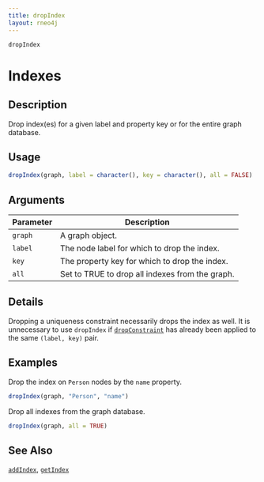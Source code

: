 ```yaml
---
title: dropIndex
layout: rneo4j
---
```


`dropIndex`

# Indexes

## Description

Drop index(es) for a given label and property key or for the entire graph database.

## Usage

```r
dropIndex(graph, label = character(), key = character(), all = FALSE)
```

## Arguments

| Parameter | Description     |
| --------- | --------------- |
| `graph`   | A graph object. |
| `label`   | The node label for which to drop the index. |
| `key`     | The property key for which to drop the index. |
| `all`     | Set to TRUE to drop all indexes from the graph. |

## Details

Dropping a uniqueness constraint necessarily drops the index as well. It is unnecessary to use `dropIndex` if [`dropConstraint`](drop-constraint.html) has already been applied to the same `(label, key)` pair.

## Examples

Drop the index on `Person` nodes by the `name` property.

```r
dropIndex(graph, "Person", "name")
```

Drop all indexes from the graph database.

```r
dropIndex(graph, all = TRUE)
```

## See Also

[`addIndex`](add-index.html), [`getIndex`](get-index.html)





